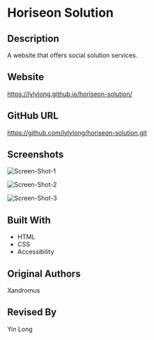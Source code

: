 # Horiseon Solution

## Description

A website that offers social solution services.

## Website

https://lylylong.github.io/horiseon-solution/

## GitHub URL

https://github.com/lylylong/horiseon-solution.git

## Screenshots

![Screen-Shot-1](https://user-images.githubusercontent.com/70302749/92319002-ef518a80-efe1-11ea-9a0c-b60afc429bc3.png)

![Screen-Shot-2](https://user-images.githubusercontent.com/70302749/92319019-042e1e00-efe2-11ea-8b02-002fab1e4bbc.png)

![Screen-Shot-3](https://user-images.githubusercontent.com/70302749/92319026-13ad6700-efe2-11ea-88fd-dfbf06d3a4fb.png)

## Built With

- HTML
- CSS
- Accessibility

## Original Authors

Xandromus

## Revised By

Yin Long
